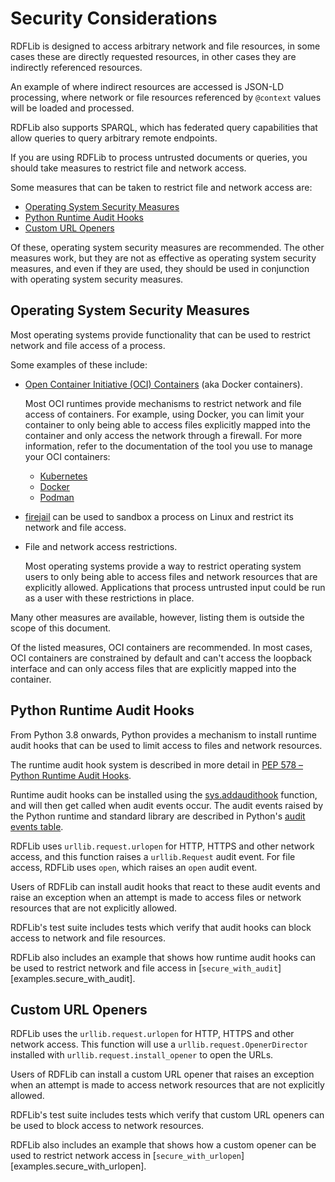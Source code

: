 # Security Considerations

RDFLib is designed to access arbitrary network and file resources, in some cases these are directly requested resources, in other cases they are indirectly referenced resources.

An example of where indirect resources are accessed is JSON-LD processing, where network or file resources referenced by `@context` values will be loaded and processed.

RDFLib also supports SPARQL, which has federated query capabilities that allow
queries to query arbitrary remote endpoints.

If you are using RDFLib to process untrusted documents or queries, you should
take measures to restrict file and network access.

Some measures that can be taken to restrict file and network access are:

* [Operating System Security Measures](#operating-system-security-measures)
* [Python Runtime Audit Hooks](#python-runtime-audit-hooks)
* [Custom URL Openers](#custom-url-openers)

Of these, operating system security measures are recommended. The other measures work, but they are not as effective as operating system security measures, and even if they are used, they should be used in conjunction with operating system security measures.

## Operating System Security Measures

Most operating systems provide functionality that can be used to restrict network and file access of a process.

Some examples of these include:

* [Open Container Initiative (OCI) Containers](https://www.opencontainers.org/) (aka Docker containers).

  Most OCI runtimes provide mechanisms to restrict network and file
  access of containers. For example, using Docker, you can limit your
  container to only being able to access files explicitly mapped into
  the container and only access the network through a firewall. For more
  information, refer to the documentation of the tool you use to manage
  your OCI containers:

  * [Kubernetes](https://kubernetes.io/docs/home/)
  * [Docker](https://docs.docker.com/)
  * [Podman](https://podman.io/)

* [firejail](https://firejail.wordpress.com/) can be used to
  sandbox a process on Linux and restrict its network and file access.

* File and network access restrictions.

  Most operating systems provide a way to restrict operating system users to
  only being able to access files and network resources that are explicitly
  allowed. Applications that process untrusted input could be run as a user with
  these restrictions in place.

Many other measures are available, however, listing them is outside the scope of this document.

Of the listed measures, OCI containers are recommended. In most cases, OCI containers are constrained by default and can't access the loopback interface and can only access files that are explicitly mapped into the container.

## Python Runtime Audit Hooks

From Python 3.8 onwards, Python provides a mechanism to install runtime audit hooks that can be used to limit access to files and network resources.

The runtime audit hook system is described in more detail in [PEP 578 – Python Runtime Audit Hooks](https://peps.python.org/pep-0578/).

Runtime audit hooks can be installed using the [sys.addaudithook](https://docs.python.org/3/library/sys.html#sys.addaudithook) function, and will then get called when audit events occur. The audit events raised by the Python runtime and standard library are described in Python's [audit events table](https://docs.python.org/3/library/audit_events.html).

RDFLib uses `urllib.request.urlopen` for HTTP, HTTPS and other network access, and this function raises a `urllib.Request` audit event. For file access, RDFLib uses `open`, which raises an `open` audit event.

Users of RDFLib can install audit hooks that react to these audit events and raise an exception when an attempt is made to access files or network resources that are not explicitly allowed.

RDFLib's test suite includes tests which verify that audit hooks can block access to network and file resources.

RDFLib also includes an example that shows how runtime audit hooks can be used to restrict network and file access in [`secure_with_audit`][examples.secure_with_audit].

## Custom URL Openers

RDFLib uses the `urllib.request.urlopen` for HTTP, HTTPS and other network access. This function will use a `urllib.request.OpenerDirector` installed with `urllib.request.install_opener` to open the URLs.

Users of RDFLib can install a custom URL opener that raises an exception when an attempt is made to access network resources that are not explicitly allowed.

RDFLib's test suite includes tests which verify that custom URL openers can be used to block access to network resources.

RDFLib also includes an example that shows how a custom opener can be used to restrict network access in [`secure_with_urlopen`][examples.secure_with_urlopen].
